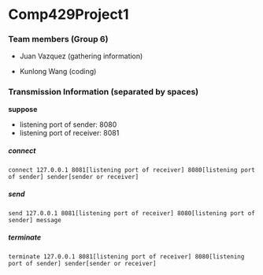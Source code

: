 # Comp429Project1

### Team members (Group 6)

+ Juan Vazquez (gathering information)

+ Kunlong Wang  (coding)

### Transmission Information (separated by spaces)

**suppose**

+ listening port of sender: 8080
+ listening port of receiver: 8081

##### connect

~~~
connect 127.0.0.1 8081[listening port of receiver] 8080[listening port of sender] sender[sender or receiver]
~~~

##### send

~~~
send 127.0.0.1 8081[listening port of receiver] 8080[listening port of sender] message
~~~

##### terminate

~~~
terminate 127.0.0.1 8081[listening port of receiver] 8080[listening port of sender] sender[sender or receiver]
~~~





